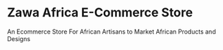 # Zawa Africa E-Commerce Store
An Ecommerce Store For African Artisans to Market African Products and Designs 
